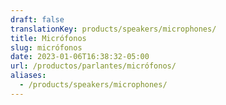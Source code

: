 ```yaml
---
draft: false
translationKey: products/speakers/microphones/
title: Micrófonos
slug: micrófonos
date: 2023-01-06T16:38:32-05:00
url: /productos/parlantes/micrófonos/
aliases:
  - /products/speakers/microphones/
---
```

